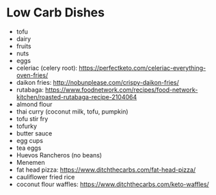 # Low Carb Dishes

* tofu
* dairy
* fruits
* nuts
* eggs
* celeriac (celery root): https://perfectketo.com/celeriac-everything-oven-fries/
* daikon fries: http://nobunplease.com/crispy-daikon-fries/
* rutabaga: https://www.foodnetwork.com/recipes/food-network-kitchen/roasted-rutabaga-recipe-2104064
* almond flour
* thai curry (coconut milk, tofu, pumpkin)
* tofu stir fry
* tofurky
* butter sauce
* egg cups
* tea eggs
* Huevos Rancheros (no beans)
* Menemen
* fat head pizza: https://www.ditchthecarbs.com/fat-head-pizza/
* cauliflower fried rice
* coconut flour waffles: https://www.ditchthecarbs.com/keto-waffles/
